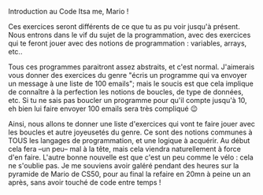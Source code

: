 Introduction au Code
Itsa me, Mario !

Ces exercices seront différents de ce que tu as pu voir jusqu'à présent. Nous entrons dans le vif du sujet de la programmation, avec des exercices qui te feront jouer avec des notions de programmation : variables, arrays, etc..

Tous ces programmes paraitront assez abstraits, et c'est normal. J'aimerais vous donner des exercices du genre "écris un programme qui va envoyer un message à une liste de 100 emails"; mais le soucis est que cela implique de connaître à la perfection les notions de boucles, de type de données, etc. Si tu ne sais pas boucler un programme pour qu'il compte jusqu'à 10, eh bien lui faire envoyer 100 emails sera très compliqué 😉

Ainsi, nous allons te donner une liste d'exercices qui vont te faire jouer avec les boucles et autre joyeusetés du genre. Ce sont des notions communes à TOUS les langages de programmation, et une logique à acquérir. Au début cela fera –un peu– mal à la tête, mais cela viendra naturellement à force d'en faire. L'autre bonne nouvelle est que c'est un peu comme le vélo : cela ne s'oublie pas. Je me souviens avoir galéré pendant des heures sur la pyramide de Mario de CS50, pour au final la refaire en 20mn à peine un an après, sans avoir touché de code entre temps !
